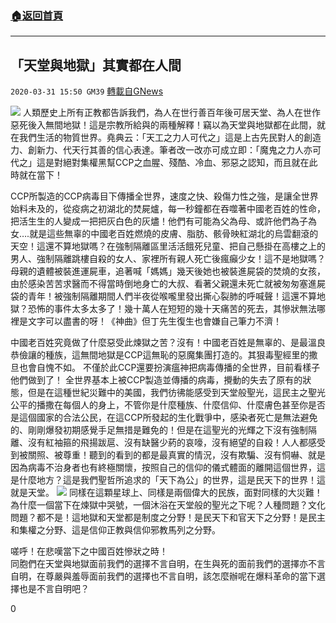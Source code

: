 ###  [:house:返回首頁](https://github.com/ourhimalayas/txt)
---

## 「天堂與地獄」其實都在人間
`2020-03-31 15:50 GM39` [轉載自GNews](https://gnews.org/zh-hant/158344/)

![](https://s3-ap-northeast-1.amazonaws.com/news.guo.offload.media/wp-content/uploads/2020/03/31153806/3252.jpg)
人類歷史上所有正教都告訴我們，為人在世行善百年後可居天堂、為人在世作惡死後入無間地獄！這是宗教所給與的兩種解釋！竊以為天堂與地獄都在此間，就在我們生活的物質世界。堯典云：「天工之力人可代之」這是上古先民對人的創造力、創新力、代天行其善的信心表達。筆者改一改亦可成立即：「魔鬼之力人亦可代之」這是對絕對集權黑幫CCP之血腥、殘酷、冷血、邪惡之認知，而且就在此時就在當下！

CCP所製造的CCP病毒目下傳播全世界，速度之快、殺傷力性之強，是讓全世界始料未及的，從疫病之初湖北的焚屍爐，每一秒鐘都在吞噬著中國老百姓的性命，把活生生的人變成一把把灰白色的灰燼！他們有可能為父為母、或許他們為子為女….就是這些無辜的中國老百姓燃燒的皮膚、脂肪、骸骨映紅湖北的烏雲翻滾的天空！這還不算地獄嗎？在強制隔離區里活活餓死兒童、把自己懸掛在高樓之上的男人、強制隔離跳樓自殺的女人、家裡所有親人死亡後瘋癲少女！這不是地獄嗎？母親的遺體被裝進運屍車，追著喊「媽媽」幾天後她也被裝進屍袋的焚燒的女孩，由於感染苦苦求醫而不得當時倒地身亡的大叔、看著父親還未死亡就被匆匆塞進屍袋的青年！被強制隔離期間人們半夜從喉嚨里發出撕心裂肺的呼喊聲！這還不算地獄？恐怖的事件太多太多了！幾十萬人在短短的幾十天痛苦的死去，其慘狀無法哪裡是文字可以盡書的呀！《神曲》但丁先生復生也會嫌自己筆力不濟！

中國老百姓究竟做了什麼惡受此煉獄之苦？沒有！中國老百姓是無辜的、是最溫良恭儉讓的種族，這無間地獄是CCP這無恥的惡魔集團打造的。其狠毒聖經里的撒旦也會自愧不如。
 不僅於此CCP還要扮演瘟神把病毒傳播的全世界，目前看樣子他們做到了！ 全世界基本上被CCP製造並傳播的病毒，攪動的失去了原有的狀態，但是在這種世紀災難中的美國，我們彷彿能感受到天堂般聖光，這民主之聖光公平的播撒在每個人的身上，不管你是什麼種族、什麼信仰、什麼膚色甚至你是否是這個國家的合法公民，在這CCP所發起的生化戰爭中，感染者死亡是無法避免的、剛剛爆發初期感覺手足無措是難免的！但是在這聖光的光輝之下沒有強制隔離、沒有紅袖箍的飛揚跋扈、沒有缺醫少葯的哀嚎，沒有絕望的自殺！人人都感受到被關照、被尊重！聽到的看到的都是最真實的情況，沒有欺騙、沒有恫嚇、就是因為病毒不治身者也有終極關懷，按照自己的信仰的儀式體面的離開這個世界，這是什麼地方？這是我們聖哲所追求的「天下為公」的世界，這是民天下的世界！這就是天堂。
![](https://s3-ap-northeast-1.amazonaws.com/news.guo.offload.media/wp-content/uploads/2020/03/31153854/%E4%BB%A5%E4%B8%8A%E5%B8%9D%E7%9A%84%E5%90%8D%E4%B9%89-%E7%81%AD%E5%85%B1.jpg)
同樣在這顆星球上、同樣是兩個偉大的民族，面對同樣的大災難！為什麼一個當下在煉獄中哭號，一個沐浴在天堂般的聖光之下呢？人種問題？文化問題？都不是！這地獄和天堂都是制度之分野！是民天下和官天下之分野！是民主和集權之分野、這是信仰正教與信仰邪教馬列之分野。

嗟呼！在悲嘆當下之中國百姓慘狀之時！
<br>同胞們在天堂與地獄面前我們的選擇不言自明，在生與死的面前我們的選擇亦不言自明，在尊嚴與羞辱面前我們的選擇也不言自明，該怎麼辦呢在爆料革命的當下選擇也是不言自明吧？

0
